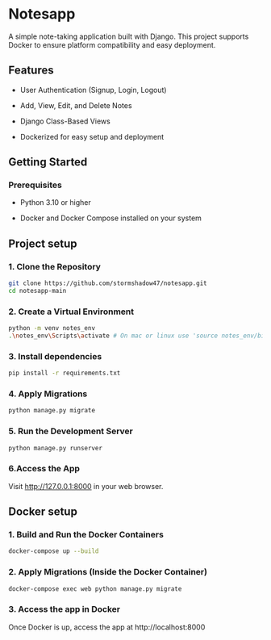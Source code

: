 # Notesapp

A simple note-taking application built with Django. This project supports Docker to ensure platform compatibility and easy deployment.

## Features

- User Authentication (Signup, Login, Logout)

- Add, View, Edit, and Delete Notes

- Django Class-Based Views

- Dockerized for easy setup and deployment

## Getting Started
### Prerequisites

- Python 3.10 or higher

- Docker and Docker Compose installed on your system

## Project setup
### 1. Clone the Repository

```bash
git clone https://github.com/stormshadow47/notesapp.git
cd notesapp-main

```

### 2. Create a Virtual Environment

```bash
python -m venv notes_env
.\notes_env\Scripts\activate # On mac or linux use 'source notes_env/bin/activate'

```

### 3. Install dependencies

```bash
pip install -r requirements.txt

```

### 4. Apply Migrations

```bash
python manage.py migrate

```

### 5. Run the Development Server

```bash
python manage.py runserver

```

### 6.Access the App

Visit http://127.0.0.1:8000 in your web browser.

## Docker setup

### 1. Build and Run the Docker Containers

```bash
docker-compose up --build

```

### 2. Apply Migrations (Inside the Docker Container)

```bash
docker-compose exec web python manage.py migrate

```

### 3. Access the app in Docker

Once Docker is up, access the app at http://localhost:8000





